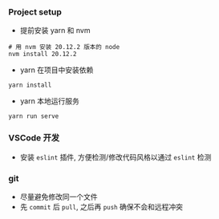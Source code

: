 ### Project setup
- 提前安装 yarn 和 nvm

```
# 用 nvm 安装 20.12.2 版本的 node 
nvm install 20.12.2 
```

- yarn 在项目中安装依赖
```
yarn install
```

- yarn 本地运行服务
```
yarn run serve
```

### VSCode 开发 
- 安装 `eslint` 插件, 方便检测/修改代码风格以通过 `eslint` 检测

### git
- 尽量避免修改同一个文件
- 先 `commit` 后 `pull`, 之后再 `push` 确保不会和远程冲突